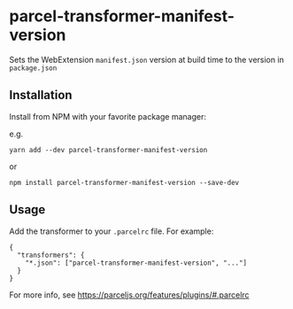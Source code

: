# parcel-transformer-manifest-version

Sets the WebExtension `manifest.json` version at build time to the version in `package.json`

## Installation

Install from NPM with your favorite package manager:

e.g.

`yarn add --dev parcel-transformer-manifest-version`

or

`npm install parcel-transformer-manifest-version --save-dev`

## Usage

Add the transformer to your `.parcelrc` file.
For example:

```
{
  "transformers": {
    "*.json": ["parcel-transformer-manifest-version", "..."]
  }
}
```

For more info, see https://parceljs.org/features/plugins/#.parcelrc
